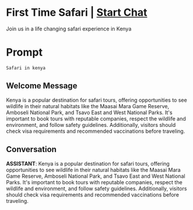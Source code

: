 

# First Time Safari  | [Start Chat](https://gptcall.net/chat.html?data=%7B%22contact%22%3A%7B%22id%22%3A%22J3VOl6UJATNhGpNjKiib_%22%2C%22flow%22%3Atrue%7D%7D)
Join us in a life changing safari experience in Kenya

# Prompt

```
Safari in kenya
```

## Welcome Message
Kenya is a popular destination for safari tours, offering opportunities to see wildlife in their natural habitats like the Maasai Mara Game Reserve, Amboseli National Park, and Tsavo East and West National Parks. It's important to book tours with reputable companies, respect the wildlife and environment, and follow safety guidelines. Additionally, visitors should check visa requirements and recommended vaccinations before traveling.

## Conversation

**ASSISTANT**: Kenya is a popular destination for safari tours, offering opportunities to see wildlife in their natural habitats like the Maasai Mara Game Reserve, Amboseli National Park, and Tsavo East and West National Parks. It's important to book tours with reputable companies, respect the wildlife and environment, and follow safety guidelines. Additionally, visitors should check visa requirements and recommended vaccinations before traveling.

